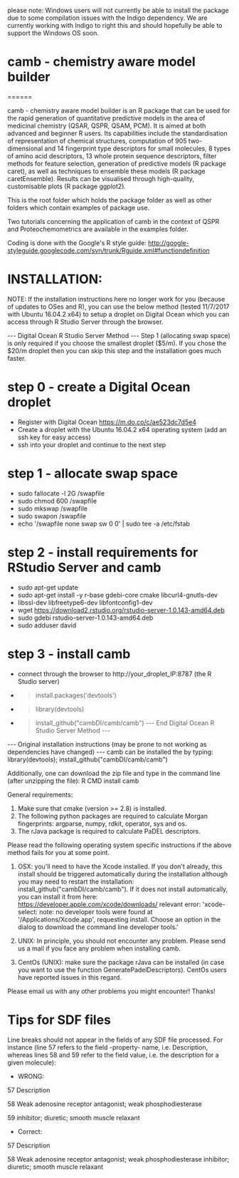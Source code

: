 please note: Windows users will not currently be able to install the package due to some compilation issues with the Indigo dependency. We are currently working with Indigo to right this and should hopefully be able to support the Windows OS soon.

# camb - chemistry aware model builder
======

camb - chemistry aware model builder is an R package that can be used for the rapid generation of quantitative predictive models in the area of medicinal chemistry (QSAR, QSPR, QSAM, PCM). It is aimed at both advanced and beginner R users.
Its capabilities include the standardisation of representation of chemical structures, computation of 905 two-dimensional and 14 fingerprint type descriptors for small molecules, 8 types of amino acid descriptors, 13 whole protein sequence descriptors, filter methods for feature selection, generation of predictive models (R package caret), as well as techniques to ensemble these models (R package caretEnsemble).
Results can be visualised through high-quality, customisable plots (R package ggplot2).

This is the root folder which holds the package folder as well as other folders which contain examples of package use.

Two tutorials concerning the application of camb in the context of QSPR and Proteochemometrics are available in the examples folder.

Coding is done with the Google's R style guide: http://google-styleguide.googlecode.com/svn/trunk/Rguide.xml#functiondefinition

# INSTALLATION:

NOTE: If the installation instructions here no longer work for you (because of updates to OSes and R), you can use the below method (tested 11/7/2017 with Ubuntu 16.04.2 x64) to setup a droplet on Digital Ocean which you can access through R Studio Server through the browser.

--- Digital Ocean R Studio Server Method ---
Step 1 (allocating swap space) is only required if you choose the smallest droplet ($5/m). If you chose
the $20/m droplet then you can skip this step and the installation goes much faster.

# step 0 - create a Digital Ocean droplet
- Register with Digital Ocean https://m.do.co/c/ae523dc7d5e4
- Create a droplet with the Ubuntu 16.04.2 x64 operating system (add an ssh key for easy access)
- ssh into your droplet and continue to the next step

# step 1 - allocate swap space
- sudo fallocate -l 2G /swapfile
- sudo chmod 600 /swapfile
- sudo mkswap /swapfile
- sudo swapon /swapfile
- echo '/swapfile none swap sw 0 0' | sudo tee -a /etc/fstab

# step 2 - install requirements for RStudio Server and camb
- sudo apt-get update
- sudo apt-get install -y r-base gdebi-core cmake libcurl4-gnutls-dev
- libssl-dev libfreetype6-dev libfontconfig1-dev
- wget https://download2.rstudio.org/rstudio-server-1.0.143-amd64.deb
- sudo gdebi rstudio-server-1.0.143-amd64.deb
- sudo adduser david

# step 3 - install camb
- connect through the browser to http://your_droplet_IP:8787 (the R Studio server)
- > install.packages('devtools')
- > library(devtools)
- > install_github("cambDI/camb/camb")
--- End Digital Ocean R Studio Server Method ---

--- Original installation instructions (may be prone to not working as dependencies have changed) ---
camb can be installed the by typing: library(devtools); install_github("cambDI/camb/camb")

Additionally, one can download the zip file and type in the command line (after unzipping the file): R CMD install camb

General requirements:

1. Make sure that cmake (version >= 2.8) is installed.
2. The following python packages are required to calculate Morgan fingerprints: argparse, numpy, rdkit, operator, sys and os.
3. The rJava package is required to calculate PaDEL descriptors.

Please read the following operating system specific instructions if the above method fails for you at some point.

1. OSX: you'll need to have the Xcode installed. If you don't already, this install should be triggered automatically during the installation although you may need to restart the installation: install_github("cambDI/camb/camb"). If it does not install automatically, you can install it from here: https://developer.apple.com/xcode/downloads/ relevant error: 'xcode-select: note: no developer tools were found at '/Applications/Xcode.app', requesting install. Choose an option in the dialog to download the command line developer tools.'

2. UNIX: In principle, you should not encounter any problem. Please send us a mail if you face any problem when installing camb.

3. CentOs (UNIX): make sure the package rJava can be installed (in case you want to use the function GeneratePadelDescriptors). CentOs users have reported issues in this regard. 

Please email us with any other problems you might encounter! Thanks!

# Tips for SDF files

Line breaks should not appear in the fields of any SDF file processed. 
For instance (line 57 refers to the field -property- name, i.e. Description, whereas lines 58 and 59 refer to the field value, i.e. the description for a given molecule):

- WRONG:

57 Description

58 Weak adenosine receptor antagonist; weak phosphodiesterase 

59 inhibitor; diuretic; smooth muscle relaxant

- Correct:

57 Description

58 Weak adenosine receptor antagonist; weak phosphodiesterase inhibitor; diuretic; smooth muscle relaxant


